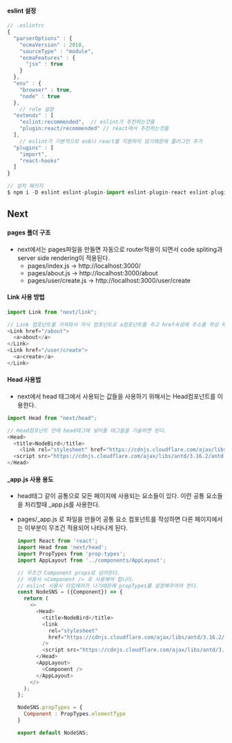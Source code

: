 #### eslint 설정

```javascript
// .eslintrc
{
  "parserOptions" : {
    "ecmaVersion" : 2018,
    "sourceType" : "module",
    "ecmaFeatures" : {
      "jsx" : true
    }
  },
  "env" : {
    "browser" : true,
    "node" : true
  },
	// role 설정
  "extends" : [
    "eslint:recommended",  // eslint가 추천하는것들
    "plugin:react/recommended" // react에서 추천하는것들
  ],
	// eslint가 기본적으로 es6나 react를 지원하지 않기때문에 플러그인 추가 
  "plugins" : [
    "import",
    "react-hooks"
  ]
}

// 설치 패키지
$ npm i -D eslint eslint-plugin-import eslint-plugin-react eslint-plugin-react-hooks
```



##  Next

#### pages 폴더 구조

- next에서는 pages파일을 만들면 자동으로 router적용이 되면서 code spliting과 server side rendering이 적용된다. 
  - pages/index.js -> http://localhost:3000/
  - pages/about.js -> http://localhost:3000/about
  - pages/user/create.js -> http://localhost:3000/user/create

#### Link 사용 방법 

```javascript
import Link from "next/link";

// Link 컴포넌트를 가져와서 자식 컴포넌트로 a컴포넌트를 주고 href속성에 주소를 작성 해주면 된다.
<Link href="/about">
  <a>about</a>
</Link>
<Link href="/user/create">
  <a>create</a>
</Link>

```

#### Head 사용법

- next에서 head 태그에서 사용되는 값들을 사용하기 위해서는 Head컴포넌트를 이용한다.

```javascript
import Head from "next/head";

// Head컴포넌트 안에 head태그에 넣어줄 태그들을 기술하면 된다. 
<Head>
  <title>NodeBird</title>
	<link rel="stylesheet" href="https://cdnjs.cloudflare.com/ajax/libs/antd/3.16.2/antd.css"/>
  <script src="https://cdnjs.cloudflare.com/ajax/libs/antd/3.16.2/antd.js" />
</Head>
```



#### _app.js 사용 용도

- head태그 같이 공통으로 모든 페이지에 사용되는 요소들이 있다. 이런 공통 요소들을 처리할때 _app.js를 사용한다. 

- pages/_app.js 로 파일을 만들어 공통 요소 컴포넌트를 작성하면 다른 페이지에서는 이부분이 무조건 적용되어 나타나게 된다. 

  ```javascript
  import React from 'react';
  import Head from 'next/head';
  import PropTypes from 'prop-types';
  import AppLayout from '../components/AppLayout';
  
  // 무조건 Component props로 넘어온다. 
  // 사용시 <Component /> 로 사용해야 합니다. 
  // eslint 사용시 타입에러가 나기때문에 propTypes를 설정해주어야 한다. 
  const NodeSNS = ({Component}) => {
    return (
      <>
        <Head>
          <title>NodeBird</title>
          <link
            rel="stylesheet"
            href="https://cdnjs.cloudflare.com/ajax/libs/antd/3.16.2/antd.css"
          />
          <script src="https://cdnjs.cloudflare.com/ajax/libs/antd/3.16.2/antd.js" />
        </Head>
        <AppLayout>
          <Component />
        </AppLayout>
      </>
    );
  };
  
  NodeSNS.propTypes = {
    Component : PropTypes.elementType
  }
  
  export default NodeSNS;
  ```

  

